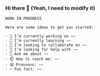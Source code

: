 ### Hi there 👋 (Yeah, I need to modify it) 
``` 
WORK IN PROGRESS

Here are some ideas to get you started:

- 🔭 I’m currently working on ~~
- 🌱 I’m currently learning ~~
- 👯 I’m looking to collaborate on ~~
- 🤔 I’m looking for help with ~~
- 💬 Ask me about ~~
- 📫 How to reach me: ~~
- 😄 Pronouns: ~~
- ⚡ Fun fact: ~~
```
